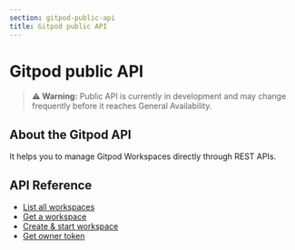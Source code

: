 ```yaml
---
section: gitpod-public-api
title: Gitpod public API
---
```


<script context="module">
  export const prerender = true;
</script>

# Gitpod public API

> **⚠️ Warning:** Public API is currently in development and may change frequently before it reaches General Availability.

## About the Gitpod API

It helps you to manage Gitpod Workspaces directly through REST APIs.

## API Reference

- [List all workspaces](/docs/references/gitpod-public-api/list-workspaces-api)
- [Get a workspace](/docs/references/gitpod-public-api/get-workspace-api)
- [Create & start workspace](/docs/references/gitpod-public-api/create-start-workspace-api)
- [Get owner token](/docs/references/gitpod-public-api/get-owner-token-api)
